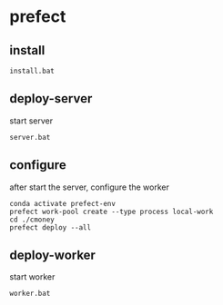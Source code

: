 # prefect

## install
```
install.bat
```

## deploy-server

start server
```
server.bat
```

## configure
after start the server, configure the worker

```
conda activate prefect-env
prefect work-pool create --type process local-work
cd ./cmoney
prefect deploy --all
```

## deploy-worker

start worker
```
worker.bat
```